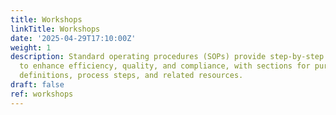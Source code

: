 ```yaml
---
title: Workshops
linkTitle: Workshops
date: '2025-04-29T17:10:00Z'
weight: 1
description: Standard operating procedures (SOPs) provide step-by-step instructions
  to enhance efficiency, quality, and compliance, with sections for purpose, scope,
  definitions, process steps, and related resources.
draft: false
ref: workshops
---
```


